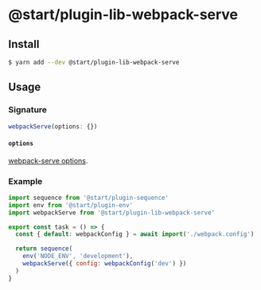 # @start/plugin-lib-webpack-serve

## Install

```sh
$ yarn add --dev @start/plugin-lib-webpack-serve
```

## Usage

### Signature

```ts
webpackServe(options: {})
```

#### `options`

[webpack-serve options](https://github.com/webpack-contrib/webpack-serve#serveoptions).

### Example

```js
import sequence from '@start/plugin-sequence'
import env from '@start/plugin-env'
import webpackServe from '@start/plugin-lib-webpack-serve'

export const task = () => {
  const { default: webpackConfig } = await import('./webpack.config')

  return sequence(
    env('NODE_ENV', 'development'),
    webpackServe({ config: webpackConfig('dev') })
  )
}
```
